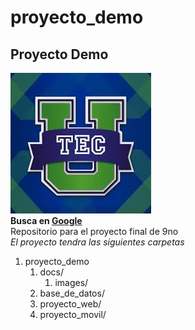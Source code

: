 # proyecto_demo
## Proyecto Demo
![](/docs/images/logo.jpg)  
**Busca en 
[Google](https://www.google.com)**  
Repositorio para el proyecto final de 9no  
*El proyecto tendra las siguientes carpetas*
1. proyecto_demo
    1. docs/
        1. images/
    2. base_de_datos/
    3. proyecto_web/
    4. proyecto_movil/
